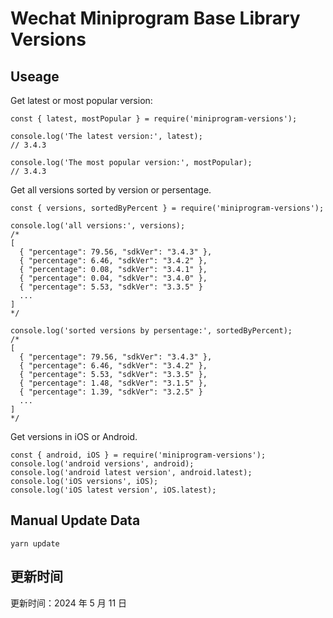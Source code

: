 
# Wechat Miniprogram Base Library Versions

## Useage

Get latest or most popular version:

```;
const { latest, mostPopular } = require('miniprogram-versions');

console.log('The latest version:', latest);
// 3.4.3

console.log('The most popular version:', mostPopular);
// 3.4.3

```

Get all versions sorted by version or persentage.

```
const { versions, sortedByPercent } = require('miniprogram-versions');

console.log('all versions:', versions);
/*
[
  { "percentage": 79.56, "sdkVer": "3.4.3" },
  { "percentage": 6.46, "sdkVer": "3.4.2" },
  { "percentage": 0.08, "sdkVer": "3.4.1" },
  { "percentage": 0.04, "sdkVer": "3.4.0" },
  { "percentage": 5.53, "sdkVer": "3.3.5" }
  ...
]
*/

console.log('sorted versions by persentage:', sortedByPercent);
/*
[
  { "percentage": 79.56, "sdkVer": "3.4.3" },
  { "percentage": 6.46, "sdkVer": "3.4.2" },
  { "percentage": 5.53, "sdkVer": "3.3.5" },
  { "percentage": 1.48, "sdkVer": "3.1.5" },
  { "percentage": 1.39, "sdkVer": "3.2.5" }
  ...
]
*/
```

Get versions in iOS or Android.

```
const { android, iOS } = require('miniprogram-versions');
console.log('android versions', android);
console.log('android latest version', android.latest);
console.log('iOS versions', iOS);
console.log('iOS latest version', iOS.latest);
```

## Manual Update Data

```
yarn update
```

## 更新时间

更新时间：2024 年 5 月 11 日
